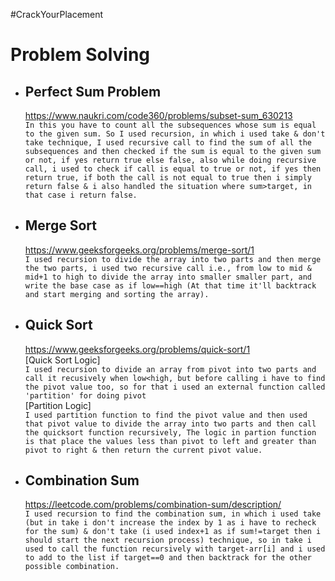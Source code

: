 #CrackYourPlacement

# Problem Solving

- ## Perfect Sum Problem
    https://www.naukri.com/code360/problems/subset-sum_630213 \
    ```In this you have to count all the subsequences whose sum is equal to the given sum. So I used recursion, in which i used take & don't take technique, I used recursive call to find the sum of all the subsequences and then checked if the sum is equal to the given sum or not, if yes return true else false, also while doing recursive call, i used to check if call is equal to true or not, if yes then return true, if both the call is not equal to true then i simply return false & i also handled the situation where sum>target, in that case i return false.```

- ## Merge Sort
    https://www.geeksforgeeks.org/problems/merge-sort/1 \
    ```I used recursion to divide the array into two parts and then merge the two parts, i used two recursive call i.e., from low to mid & mid+1 to high to divide the array into smaller smaller part, and write the base case as if low==high (At that time it'll backtrack and start merging and sorting the array).```

- ## Quick Sort
    https://www.geeksforgeeks.org/problems/quick-sort/1 \
    [Quick Sort Logic] \
    ```I used recursion to divide an array from pivot into two parts and call it recusively when low<high, but before calling i have to find the pivot value too, so for that i used an external function called 'partition' for doing pivot``` \
    [Partition Logic] \
    ```I used partition function to find the pivot value and then used that pivot value to divide the array into two parts and then call the quicksort function recursively, The logic in partion function is that place the values less than pivot to left and greater than pivot to right & then return the current pivot value.```

- ## Combination Sum 
    https://leetcode.com/problems/combination-sum/description/ \
    ```I used recursion to find the combination sum, in which i used take (but in take i don't increase the index by 1 as i have to recheck for the sum) & don't take (i used index+1 as if sum!=target then i should start the next recursion process) technique, so in take i used to call the function recursively with target-arr[i] and i used to add to the list if target==0 and then backtrack for the other possible combination.```

